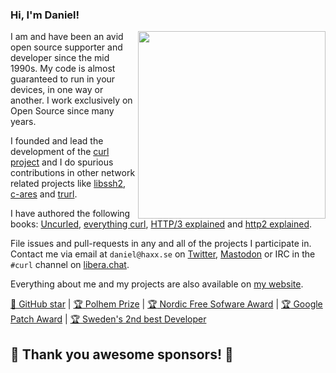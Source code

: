 ### Hi, I'm Daniel!

[<img src="https://curl.se/logo/curl-logo.svg" width=300 align=right>](https://curl.se/)

I am and have been an avid open source supporter and developer since the mid 1990s. My code is almost guaranteed
to run in your devices, in one way or another. I work exclusively on Open Source since many years.

I founded and lead the development of the [curl project](https://github.com/curl/curl) and I do spurious
contributions in other network related projects like [libssh2](https://github.com/libssh2/libssh2),
[c-ares](https://github.com/c-ares/c-ares) and [trurl](https://github.com/curl/trurl).

I have authored the following books: [Uncurled](https://un.curl.dev/), [everything curl](https://everything.curl.dev), [HTTP/3 explained](https://http3-explained.haxx.se) and [http2 explained](https://http2-explained.haxx.se).

File issues and pull-requests in any and all of the projects I participate in. Contact me via
email at `daniel@haxx.se` on [Twitter](https://twitter.com/bagder/),
<a rel="me" href="https://mastodon.social/@bagder">Mastodon</a> or IRC in the
`#curl` channel on [libera.chat](https://libera.chat/).

Everything about me and my projects are also available on [my website](https://daniel.haxx.se).

[🌟 GitHub star](https://stars.github.com/profiles/bagder/) |
[:trophy: Polhem Prize](https://daniel.haxx.se/blog/2017/10/20/my-night-at-the-museum/) |
[:trophy: Nordic Free Sofware Award](https://daniel.haxx.se/blog/2009/11/14/i-won-it-you-guys-are-the-best/) |
[:trophy: Google Patch Award](https://daniel.haxx.se/blog/2020/09/23/a-google-grant-for-libcurl-work/) |
[:trophy: Sweden's 2nd best Developer](https://daniel.haxx.se/blog/2016/12/01/2nd-best-in-sweden/)

## 💚 Thank you awesome sponsors! 💚
